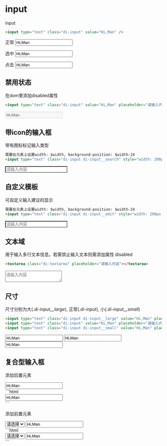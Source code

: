 #  input
input
``` html
<input type="text" class="di-input" value="Hi,Man" />
```
正常
*<input type="text" class="di-input" value="Hi,Man" placeholder="请输入内容" />*

选中
*<input type="text" class="di-input di-input__hover" value="Hi,Man" placeholder="请输入内容" readonly="true" />*

点击
*<input type="text" class="di-input di-input__focus" value="Hi,Man" placeholder="请输入内容" readonly="true" />*

## 禁用状态  
在dom里添加disabled属性
``` html
<input type="text" class="di-input" value="Hi,Man" placeholder="请输入内容" disabled />
```
*<input type="text" class="di-input" value="Hi,Man" placeholder="请输入内容" disabled />*

## 带icon的输入框
带有图标标记输入类型
``` html
需要在元素上设置width: $width, background-position: $width-24
<input type="text" class="di-input di-input__search" style="width: 200px; background-position: 176px;" value="" placeholder="请输入内容" />
```
*<input type="text" class="di-input di-input__search" style="width: 200px;background-position: 176px;" value="" placeholder="请输入内容" />*

## 自定义模板
可自定义输入建议的显示
``` html
需要在元素上设置width: $width, background-position: $width-24
<input type="text" class="di-input di-input__edit" style="width: 200px; background-position: 176px;" value="" placeholder="请输入内容" />
```
*<input type="text" class="di-input di-input__edit" style="width: 200px;background-position: 176px;" value="" placeholder="请输入内容" />*


## 文本域
用于输入多行文本信息。若需禁止输入文本则需添加属性 disabled
``` html
<textarea class="di-textarea" placeholder="请输入内容"></textarea>
```
*<textarea class="di-textarea" placeholder="请输入内容"></textarea>*

## 尺寸  
尺寸分别为大(*.di-input__large*), 正常(*.di-input*), 小(*.di-input__small*)

```html
<input type="text" class="di-input di-input__large" value="Hi,Man" placeholder="请输入内容" />
<input type="text" class="di-input" value="Hi,Man" placeholder="请输入内容" />
<input type="text" class="di-input di-input__small" value="Hi,Man" placeholder="请输入内容" />
```
<div class="di-input-size__show">
	<input type="text" class="di-input di-input__large" value="Hi,Man" placeholder="请输入内容" />
	<input type="text" class="di-input" value="Hi,Man" placeholder="请输入内容" />
	<input type="text" class="di-input di-input__small" value="Hi,Man" placeholder="请输入内容" />
</div>


## 复合型输入框
  
添加后置元素
<div class="di-input-mixin">
	<input type="text" class="di-input" value="Hi,Man" placeholder="请输入内容" />
	<span class="di-input-mixin__dotcom"></span>
</div>
```html
<div class="di-input-mixin">
	<input type="text" class="di-input" value="Hi,Man" placeholder="请输入内容" />
	<span class="di-input-mixin__dotcom"></span>
</div>
```
  
添加前置元素
<div class="di-input-mixin">
	<span class="di-input-mixin__select">
		<select class="di-select">
			<option value="0" selected>请选择</option>
			<option value="0">广州市</option>
			<option value="0">北京市</option>
		</select>
	</span>
	<input type="text" class="di-input" value="Hi,Man" placeholder="请输入内容" />
	<span class="di-input-mixin__search"></span>
</div>
```html
<div class="di-input-mixin">
	<span class="di-input-mixin__select">
		<select class="di-select">
			<option value="0" selected>请选择</option>
			<option value="0">广州市</option>
			<option value="0">北京市</option>
		</select>
	</span>
	<input type="text" class="di-input" value="Hi,Man" placeholder="请输入内容" />
	<span class="di-input-mixin__search"></span>
</div>
```